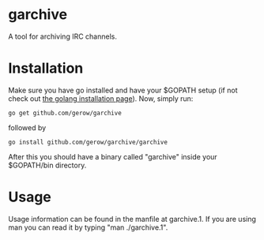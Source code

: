 garchive
========
A tool for archiving IRC channels.

Installation
============
Make sure you have go installed and have your $GOPATH setup
(if not check out [the golang installation page](http://golang.org/doc/install)). Now, simply run:

`go get github.com/gerow/garchive`

followed by

`go install github.com/gerow/garchive/garchive`

After this you should have a binary called "garchive" inside your 
$GOPATH/bin directory.

Usage
=====
Usage information can be found in the
manfile at garchive.1. If you are using man you can read it by typing
"man ./garchive.1".
